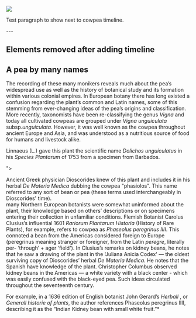 <a href="https://juncture-digital.org"><img src="https://juncture-digital.org/images/ve-button.png"></a>

<param ve-config 
       title="Girl with a Pearl Earring"
       author="JSTOR Labs team"
       banner="https://iiif.juncture-digital.org/banner/?url=https://upload.wikimedia.org/wikipedia/commons/4/47/Bartholomeus_Johannes_van_Hove%2C_Het_Mauritshuis_te_Den_Haag.jpg" 
       layout="vertical">

Test paragraph to show next to cowpea timeline.
<param ve-knightlab-timeline 
       source=“1W0SMnkIazbZBjC-xTUWGr2oHYtt0yCTuwkxY9U3Dtdc” 
       timenav-position=“bottom” 
       hash-bookmark=“false” 
       initial-zoom="3"
       height="650">
---

## Elements removed after adding timeline
## A pea by many names
The recording of these many monikers reveals much about the pea’s widespread use as well as the history of botanical study and its formation within various colonial empires. In European botany there has long existed a confusion regarding the plant’s common and Latin names, some of this stemming from ever-changing ideas of the pea’s origins and classification.  More recently, taxonomists have been re-classifying the genus _Vigna_ and today all cultivated cowpeas are grouped under _Vigna unguiculata_ subsp._unguiculata_. However, it was well known as the cowpea throughout ancient Europe and Asia, and was understood as a nutritious source of food for humans and livestock alike. 	   
<param ve-image fit="contain"
       label="Vigna unguiculata, Franz von Scheidl, 1776"
       description="A botanical illustration of black-eyed pea painted in 1776 by Franz von Scheidl"
       author="Wellcome Collection" 
       license="Public Domain"
       url="https://iiif.wellcomecollection.org/image/V0042955ER/full/full/0/default.jpg">
       
<span eid="Q1043"> Linnaeus (L.) </span>  gave this plant the scientific name _Dolichos unguiculatus_ in his <span eid="Q849308"> _Species Plantarum_ </span> of 1753 from a specimen from Barbados.
<param ve-iframe
       label="Linnaeus' Species Plantarum page detailing Dolichos unguiculatus"
       src=""https://books.google.co.uk/books?id=aHlVAAAAcAAJ&pg=PA725&output=embed" width=500 height=500>">
       
Ancient Greek physician <span eid="Q297776"> Dioscorides </span> knew of this plant and includes it in his herbal _De Materia Medica_  dubbing the cowpea "phasiolos". This name referred to any sort of bean or pea (these terms used interchangeably in Dioscorides' time).  
many Northern European botanists were somewhat uninformed about the plant, their knowledge based on others’ descriptions or on specimens entering their collection in unfamiliar conditions. Flemish Botanist <span eid="Q333372"> Carolus Clusius’s </span> influential 1601 _Rariorum Plantarum Historia_ (History of Rare Plants), for example, refers to cowpea as _Phaseolus peregrinus IIII_. This connoted a bean from the Americas considered foreign to Europe (peregrinus meaning stranger or foreigner, from the Latin _peregre_, literally per- ‘through’ + ager ‘field'). In Clusius’s remarks on kidney beans, he notes that he saw a drawing of the plant in the <span eid="Q699363"> 'Juliana Anicia Codex' </span> — the oldest surviving copy of Dioscorides’ herbal _De Materia Medica_. He notes that the Spanish have knowledge of the plant. <span eid="Q7322"> Christopher Columbus </span> observed kidney beans in the Americas — a white variety with a black center - which was easily confused with the black-eyed pea. Such ideas circulated throughout the seventeenth century. 
<param ve-image fit="cover"
       label="Vigna unguiculata from Codex Aniciae Julianae c.512 AD"
       description="An illustration from folio 370v of the black-eyed pea plant from the Vienna Dioscorides of 512 AD, Österreichische Nationalbibliothek, Vienna"
       license="Public Domain via Wikipedia"
       url="https://upload.wikimedia.org/wikipedia/commons/4/4e/Phasiolos_370v_Dioscoride_Vienne.png">
       
For example, in a 1636 edition of English botanist <span eid="Q1333338"> John Gerard’s _Herball_ </span>, or _Generall historie of plants_, the author references Phaseolus peregrinus IIII, describing it as the “Indian Kidney bean with small white fruit.”*






